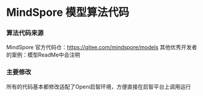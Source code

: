 # MindSpore 模型算法代码

### 算法代码来源
MindSpore 官方代码仓：https://gitee.com/mindspore/models
其他优秀开发者的案例：模型ReadMe中会注明

### 主要修改
所有的代码基本都修改适配了Openi启智环境，方便直接在启智平台上调用运行